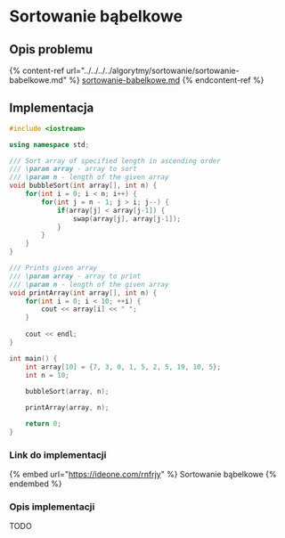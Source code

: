 # Sortowanie bąbelkowe

## Opis problemu

{% content-ref url="../../../../algorytmy/sortowanie/sortowanie-babelkowe.md" %}
[sortowanie-babelkowe.md](../../../../algorytmy/sortowanie/sortowanie-babelkowe.md)
{% endcontent-ref %}

## Implementacja

```cpp
#include <iostream>

using namespace std;

/// Sort array of specified length in ascending order
/// \param array - array to sort
/// \param n - length of the given array
void bubbleSort(int array[], int n) {
    for(int i = 0; i < n; i++) {
        for(int j = n - 1; j > i; j--) {
            if(array[j] < array[j-1]) {
                swap(array[j], array[j-1]);
            }
        }
    }
}

/// Prints given array
/// \param array - array to print
/// \param n - length of the given array
void printArray(int array[], int n) {
    for(int i = 0; i < 10; ++i) {
        cout << array[i] << " ";
    }
 
    cout << endl;
}

int main() {
    int array[10] = {7, 3, 0, 1, 5, 2, 5, 19, 10, 5};
    int n = 10;
    
    bubbleSort(array, n);

    printArray(array, n);

    return 0;
}
```

### Link do implementacji

{% embed url="https://ideone.com/rnfrjy" %}
Sortowanie bąbelkowe
{% endembed %}

### Opis implementacji

TODO
